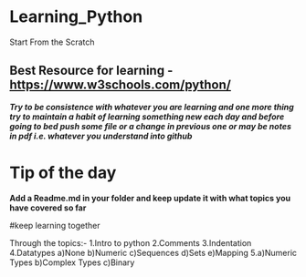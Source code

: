 # Learning_Python
Start From the Scratch

## Best Resource for learning - https://www.w3schools.com/python/

***Try to be consistence with whatever you are learning and one more thing try to maintain a habit of learning something new each day and before going to bed push some file or a change in previous one or may be notes in pdf i.e. whatever you understand into github***

# Tip of the day
**Add a Readme.md in your folder and keep update it with what topics you have covered so far**

#keep learning together

Through the topics:-
1.Intro to python
2.Comments
3.Indentation
4.Datatypes
   a)None
   b)Numeric
   c)Sequences 
   d)Sets 
   e)Mapping
5.a)Numeric Types
  b)Complex Types
  c)Binary
